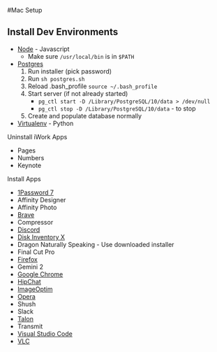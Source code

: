 #Mac Setup

## Install Dev Environments

* [Node](https://nodejs.org/en/download/) - Javascript
  - Make sure `/usr/local/bin` is in `$PATH`
* [Postgres](https://www.postgresql.org/download/macosx/)
  1. Run installer (pick password)
  2. Run `sh postgres.sh`
  3. Reload .bash_profile `source ~/.bash_profile`
  4. Start server (if not already started)
     - `pg_ctl start -D /Library/PostgreSQL/10/data > /dev/null`
     - `pg_ctl stop -D /Library/PostgreSQL/10/data` - to stop
  5. Create and populate database normally
* [Virtualenv](https://pypi.org/project/virtualenv/#files) - Python

Uninstall iWork Apps
* Pages
* Numbers
* Keynote

Install Apps
* [1Password 7](https://1password.com/downloads/)
* Affinity Designer
* Affinity Photo
* [Brave](https://brave.com/download/)
* Compressor
* [Discord](https://discordapp.com/download)
* [Disk Inventory X](http://www.derlien.com/downloads/index.html)
* Dragon Naturally Speaking - Use downloaded installer
* Final Cut Pro
* [Firefox](https://www.mozilla.org/en-US/firefox/new/)
* Gemini 2
* [Google Chrome](https://www.google.com/chrome/)
* [HipChat](https://www.atlassian.com/software/hipchat/downloads)
* [ImageOptim](https://imageoptim.com/)
* [Opera](https://www.opera.com/download)
* Shush
* Slack
* [Talon](https://talonvoice.com/)
* Transmit
* [Visual Studio Code](https://code.visualstudio.com/download)
* [VLC](https://www.videolan.org/vlc/download-macosx.html)
